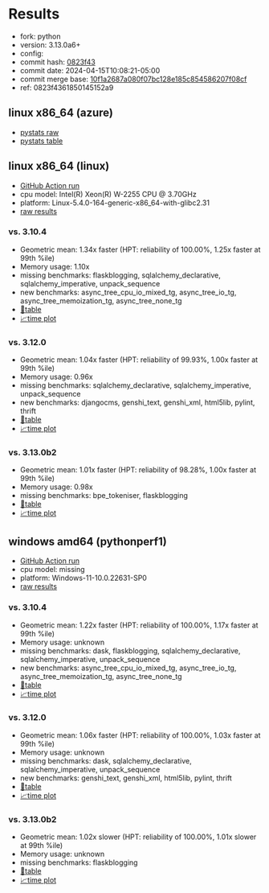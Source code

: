 # Results

- fork: python
- version: 3.13.0a6+
- config: 
- commit hash: [0823f43](https://github.com/python/cpython/commit/0823f43)
- commit date: 2024-04-15T10:08:21-05:00
- commit merge base: [10f1a2687a080f07bc128e185c854586207f08cf](https://github.com/python/cpython/commit/10f1a2687a080f07bc128e185c854586207f08cf)
- ref: 0823f4361850145152a9

## linux x86_64 (azure)

- [pystats raw](bm-20240415-azure-x86_64-python-0823f4361850145152a9-3.13.0a6%2B-0823f43-pystats.json)
- [pystats table](bm-20240415-azure-x86_64-python-0823f4361850145152a9-3.13.0a6%2B-0823f43-pystats.md)

## linux x86_64 (linux)

- [GitHub Action run](https://github.com/faster-cpython/benchmarking/actions/runs/8694420849)
- cpu model: Intel(R) Xeon(R) W-2255 CPU @ 3.70GHz
- platform: Linux-5.4.0-164-generic-x86_64-with-glibc2.31
- [raw results](bm-20240415-linux-x86_64-python-0823f4361850145152a9-3.13.0a6%2B-0823f43.json)

### vs. 3.10.4

- Geometric mean: 1.34x faster (HPT: reliability of 100.00%, 1.25x faster at 99th %ile)
- Memory usage: 1.10x
- missing benchmarks: flaskblogging, sqlalchemy_declarative, sqlalchemy_imperative, unpack_sequence
- new benchmarks: async_tree_cpu_io_mixed_tg, async_tree_io_tg, async_tree_memoization_tg, async_tree_none_tg
- [📄table](bm-20240415-linux-x86_64-python-0823f4361850145152a9-3.13.0a6%2B-0823f43-vs-3.10.4.md)
- [📈time plot](bm-20240415-linux-x86_64-python-0823f4361850145152a9-3.13.0a6%2B-0823f43-vs-3.10.4.svg)

### vs. 3.12.0

- Geometric mean: 1.04x faster (HPT: reliability of 99.93%, 1.00x faster at 99th %ile)
- Memory usage: 0.96x
- missing benchmarks: sqlalchemy_declarative, sqlalchemy_imperative, unpack_sequence
- new benchmarks: djangocms, genshi_text, genshi_xml, html5lib, pylint, thrift
- [📄table](bm-20240415-linux-x86_64-python-0823f4361850145152a9-3.13.0a6%2B-0823f43-vs-3.12.0.md)
- [📈time plot](bm-20240415-linux-x86_64-python-0823f4361850145152a9-3.13.0a6%2B-0823f43-vs-3.12.0.svg)

### vs. 3.13.0b2

- Geometric mean: 1.01x faster (HPT: reliability of 98.28%, 1.00x faster at 99th %ile)
- Memory usage: 0.98x
- missing benchmarks: bpe_tokeniser, flaskblogging
- [📄table](bm-20240415-linux-x86_64-python-0823f4361850145152a9-3.13.0a6%2B-0823f43-vs-3.13.0b2.md)
- [📈time plot](bm-20240415-linux-x86_64-python-0823f4361850145152a9-3.13.0a6%2B-0823f43-vs-3.13.0b2.svg)

## windows amd64 (pythonperf1)

- [GitHub Action run](https://github.com/faster-cpython/benchmarking/actions/runs/8695202898)
- cpu model: missing
- platform: Windows-11-10.0.22631-SP0
- [raw results](bm-20240415-pythonperf1-amd64-python-0823f4361850145152a9-3.13.0a6%2B-0823f43.json)

### vs. 3.10.4

- Geometric mean: 1.22x faster (HPT: reliability of 100.00%, 1.17x faster at 99th %ile)
- Memory usage: unknown
- missing benchmarks: dask, flaskblogging, sqlalchemy_declarative, sqlalchemy_imperative, unpack_sequence
- new benchmarks: async_tree_cpu_io_mixed_tg, async_tree_io_tg, async_tree_memoization_tg, async_tree_none_tg
- [📄table](bm-20240415-pythonperf1-amd64-python-0823f4361850145152a9-3.13.0a6%2B-0823f43-vs-3.10.4.md)
- [📈time plot](bm-20240415-pythonperf1-amd64-python-0823f4361850145152a9-3.13.0a6%2B-0823f43-vs-3.10.4.svg)

### vs. 3.12.0

- Geometric mean: 1.06x faster (HPT: reliability of 100.00%, 1.03x faster at 99th %ile)
- Memory usage: unknown
- missing benchmarks: dask, sqlalchemy_declarative, sqlalchemy_imperative, unpack_sequence
- new benchmarks: genshi_text, genshi_xml, html5lib, pylint, thrift
- [📄table](bm-20240415-pythonperf1-amd64-python-0823f4361850145152a9-3.13.0a6%2B-0823f43-vs-3.12.0.md)
- [📈time plot](bm-20240415-pythonperf1-amd64-python-0823f4361850145152a9-3.13.0a6%2B-0823f43-vs-3.12.0.svg)

### vs. 3.13.0b2

- Geometric mean: 1.02x slower (HPT: reliability of 100.00%, 1.01x slower at 99th %ile)
- Memory usage: unknown
- missing benchmarks: flaskblogging
- [📄table](bm-20240415-pythonperf1-amd64-python-0823f4361850145152a9-3.13.0a6%2B-0823f43-vs-3.13.0b2.md)
- [📈time plot](bm-20240415-pythonperf1-amd64-python-0823f4361850145152a9-3.13.0a6%2B-0823f43-vs-3.13.0b2.svg)

